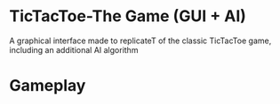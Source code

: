 # TicTacToe-The Game (GUI + AI)
A graphical interface made to replicateT of the classic TicTacToe game, including an additional AI algorithm

# Gameplay
